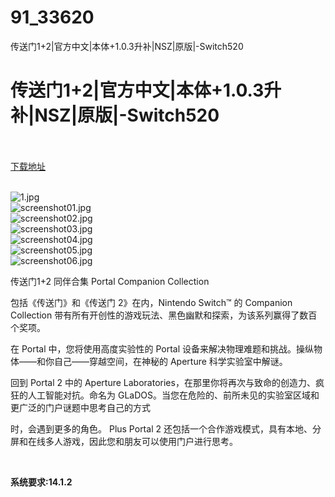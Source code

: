 # 91_33620
传送门1+2|官方中文|本体+1.0.3升补|NSZ|原版|-Switch520
# 传送门1+2|官方中文|本体+1.0.3升补|NSZ|原版|-Switch520
 <br/></br>
[下载地址](https://www.switch520.cc/article/33620 "下载地址")
<br/></br>

<p><img title="1.jpg" src="https://www.switch520.cc/muke_img/2022_06_29_7cac783451ed6.jpg" alt="1.jpg"><br>
<img title="screenshot01.jpg" src="https://www.switch520.cc/muke_img/2022_06_29_a6a7f8cd79a03.jpg" alt="screenshot01.jpg"><br>
<img title="screenshot02.jpg" src="https://www.switch520.cc/muke_img/2022_06_29_82f38d65a372b.jpg" alt="screenshot02.jpg"><br>
<img title="screenshot03.jpg" src="https://www.switch520.cc/muke_img/2022_06_29_a9225fd1bd3ae.jpg" alt="screenshot03.jpg"><br>
<img title="screenshot04.jpg" src="https://www.switch520.cc/muke_img/2022_06_29_c1f215c520bc2.jpg" alt="screenshot04.jpg"><br>
<img title="screenshot05.jpg" src="https://www.switch520.cc/muke_img/2022_06_29_cb94b9dd2def6.jpg" alt="screenshot05.jpg"><br>
<img title="screenshot06.jpg" src="https://www.switch520.cc/muke_img/2022_06_29_afea9b7718504.jpg" alt="screenshot06.jpg"></p>
<p>传送门1+2 同伴合集 Portal Companion Collection</p>
<p>包括《传送门》和《传送门 2》在内，Nintendo Switch™ 的 Companion Collection 带有所有开创性的游戏玩法、黑色幽默和探索，为该系列赢得了数百个奖项。</p>
<p>在 Portal 中，您将使用高度实验性的 Portal 设备来解决物理难题和挑战。操纵物体——和你自己——穿越空间，在神秘的 Aperture 科学实验室中解谜。</p>
<p>回到 Portal 2 中的 Aperture Laboratories，在那里你将再次与致命的创造力、疯狂的人工智能对抗。命名为 GLaDOS。当您在危险的、前所未见的实验室区域和更广泛的门户谜题中思考自己的方式</p>
<p>时，会遇到更多的角色。 Plus Portal 2 还包括一个合作游戏模式，具有本地、分屏和在线多人游戏，因此您和朋友可以使用门户进行思考。</p>
<p>&nbsp;</p>
<p><strong>系统要求:14.1.2</strong></p>



